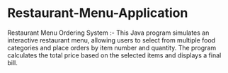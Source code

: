 # Restaurant-Menu-Application
Restaurant Menu Ordering System :- This Java program simulates an interactive restaurant menu, allowing users to select from multiple food categories and place orders by item number and quantity. The program calculates the total price based on the selected items and displays a final bill.
